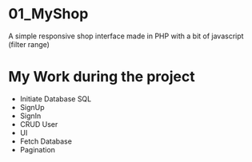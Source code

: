 # 01_MyShop
A simple responsive shop interface made in PHP with a bit of javascript (filter range)

# My Work during the project
- Initiate Database SQL
- SignUp
- SignIn
- CRUD User
- UI
- Fetch Database
- Pagination
